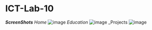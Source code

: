 # ICT-Lab-10 
_**ScreenShots**_
_Home_
![image](https://github.com/bscs23118/ICT-Lab-1/assets/149463393/2cd43f91-58bd-4b64-a04a-e4c26b75ba70)
_Education_
![image](https://github.com/bscs23118/ICT-Lab-1/assets/149463393/e5466535-a89b-4dda-8c3d-3498686780ee)
_Projects
![image](https://github.com/bscs23118/ICT-Lab-1/assets/149463393/54c2c14d-51cc-4678-b79a-06e403d935f4)

